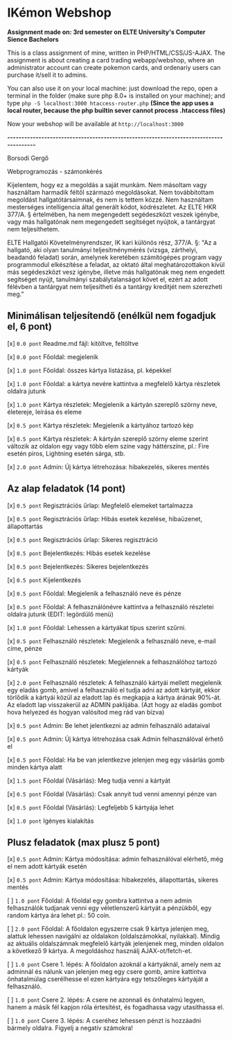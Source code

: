 # IKémon Webshop

**Assignment made on: 3rd semester on ELTE University's Computer Sience Bachelors** 

This is a class assignment of mine, written in PHP/HTML/CSS/JS-AJAX. The assignment is about creating a card trading webapp/webshop, where an administrator account can create pokemon cards, and ordenariy users can purchase it/sell it to admins.

You can also use it on your local machine: just download the repo, open a terminal in the folder (make sure php 8.0+ is installed on your machine); and type
`php -S localhost:3000 htaccess-router.php`
**(Since the app uses a local router, because the php builtin sever cannot process .htaccess files)**

Now your webshop will be available at `http://localhost:3000`

**--------------------------------------------------------------------------------------**

Borsodi Gergő
<NEPTUN-CODE>

Webprogramozás - számonkérés

Kijelentem, hogy ez a megoldás a saját munkám. Nem másoltam vagy használtam harmadik féltől származó megoldásokat. Nem továbbítottam megoldást hallgatótársaimnak, és nem is tettem közzé. Nem használtam mesterséges intelligencia által generált kódot, kódrészletet. Az ELTE HKR 377/A. § értelmében, ha nem megengedett segédeszközt veszek igénybe, vagy más hallgatónak nem megengedett segítséget nyújtok, a tantárgyat nem teljesíthetem.

ELTE Hallgatói Követelményrendszer, IK kari különös rész, 377/A. §: "Az a hallgató, aki olyan tanulmányi teljesítménymérés (vizsga, zárthelyi, beadandó feladat) során, amelynek keretében számítógépes program vagy programmodul elkészítése a feladat, az oktató által meghatározottakon kívül más segédeszközt vesz igénybe, illetve más hallgatónak meg nem engedett segítséget nyújt, tanulmányi szabálytalanságot követ el, ezért az adott félévben a tantárgyat nem teljesítheti és a tantárgy kreditjét nem szerezheti meg."

## Minimálisan teljesítendő (enélkül nem fogadjuk el, 6 pont)
[x] `0.0 pont` Readme.md fájl: kitöltve, feltöltve

[x] `0.0 pont` Főoldal: megjelenik

[x] `1.0 pont` Főoldal: összes kártya listázása, pl. képekkel

[x] `1.0 pont` Főoldal: a kártya nevére kattintva a megfelelő kártya részletek oldalra jutunk

[x] `1.0 pont` Kártya részletek: Megjelenik a kártyán szereplő szörny neve, életereje, leírása és eleme

[x] `0.5 pont` Kártya részletek: Megjelenik a kártyához tartozó kép

[x] `0.5 pont` Kártya részletek: A kártyán szereplő szörny eleme szerint változik az oldalon egy vagy több elem színe vagy háttérszíne, pl.: Fire esetén piros, Lightning esetén sárga, stb.

[x] `2.0 pont` Admin: Új kártya létrehozása: hibakezelés, sikeres mentés


## Az alap feladatok (14 pont)
[x] `0.5 pont` Regisztrációs űrlap: Megfelelő elemeket tartalmazza

[x] `0.5 pont` Regisztrációs űrlap: Hibás esetek kezelése, hibaüzenet, állapottartás

[x] `0.5 pont` Regisztrációs űrlap: Sikeres regisztráció

[x] `0.5 pont` Bejelentkezés: Hibás esetek kezelése

[x] `0.5 pont` Bejelentkezés: Sikeres bejelentkezés

[x] `0.5 pont` Kijelentkezés

[x] `0.5 pont` Főoldal: Megjelenik a felhasználó neve és pénze

[x] `0.5 pont` Főoldal: A felhasználónévre kattintva a felhasználó részletei oldalra jutunk (EDIT: legördülő menü)

[x] `1.0 pont` Főoldal: Lehessen a kártyákat típus szerint szűrni.

[x] `0.5 pont` Felhasználó részletek: Megjelenik a felhasználó neve, e-mail címe, pénze

[x] `0.5 pont` Felhasználó részletek: Megjelennek a felhasználóhoz tartozó kártyák

[x] `2.0 pont` Felhasználó részletek: A felhasználó kártyái mellett megjelenik egy eladás gomb, amivel a felhasználó el tudja adni az adott kártyát, ekkor törlődik a kártyái közül az eladott lap és megkapja a kártya árának 90%-át. Az eladott lap visszakerül az ADMIN paklijába. (Azt hogy az eladás gombot hova helyezed és hogyan valósítod meg rád van bízva)

[x] `0.5 pont` Admin: Be lehet jelentkezni az admin felhasználó adataival

[x] `0.5 pont` Admin: Új kártya létrehozása csak Admin felhasználóval érhető el

[x] `0.5 pont` Főoldal: Ha be van jelentkezve jelenjen meg egy vásárlás gomb minden kártya alatt

[x] `1.5 pont` Főoldal (Vásárlás): Meg tudja venni a kártyát

[x] `0.5 pont` Főoldal (Vásárlás): Csak annyit tud venni amennyi pénze van

[x] `0.5 pont` Főoldal (Vásárlás): Legfeljebb 5 kártyája lehet

[x] `1.0 pont` Igényes kialakítás


## Plusz feladatok (max plusz 5 pont)
[x] `0.5 pont` Admin: Kártya módosítása: admin felhasználóval elérhető, még el nem adott kártyák esetén

[x] `0.5 pont` Admin: Kártya módosítása: hibakezelés, állapottartás, sikeres mentés

[ ] `1.0 pont` Főoldal: A főoldal egy gombra kattintva a nem admin felhasználók tudjanak venni egy véletlenszerű kártyát a pénzükből, egy random kártya ára lehet pl.: 50 coin.

[ ] `2.0 pont` Főoldal: A főoldalon egyszerre csak 9 kártya jelenjen meg, alattuk lehessen navigálni az oldalakon (oldalszámokkal, nyilakkal). Mindig az aktuális oldalszámnak megfelelő kártyák jelenjenek meg, minden oldalon a következő 9 kártya. A megoldáshoz használj AJAX-ot/fetch-et.

[ ] `1.0 pont` Csere 1. lépés: A főoldalon azoknál a kártyáknál, amely nem az adminnál és nálunk van jelenjen meg egy csere gomb, amire kattintva önhatalmúlag cserélhesse el ezen kártyára egy tetszőleges kártyáját a felhasználó. 

[ ] `1.0 pont` Csere 2. lépés: A csere ne azonnali és önhatalmú legyen, hanem a másik fél kapjon róla értesítést, és fogadhassa vagy utasíthassa el.

[ ] `1.0 pont` Csere 3. lépés: A cseréhez lehessen pénzt is hozzáadni bármely oldalra. Figyelj a negatív számokra!
